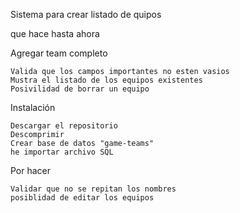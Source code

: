 Sistema para crear listado de quipos

que hace hasta ahora

Agregar team completo

    Valida que los campos importantes no esten vasios
    Mustra el listado de los equipos existentes
    Posivilidad de borrar un equipo
Instalación 

    Descargar el repositorio
    Descomprimir
    Crear base de datos "game-teams"
    he importar archivo SQL

Por hacer

    Validar que no se repitan los nombres
    posiblidad de editar los equipos
